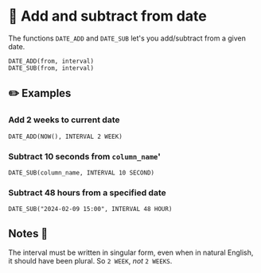 # 📆 Add and subtract from date

The functions ``DATE_ADD`` and ``DATE_SUB`` let's you add/subtract from a given date.

````mysql
DATE_ADD(from, interval)
DATE_SUB(from, interval)
````

## ✏️ Examples

### Add 2 weeks to current date

````mysql
DATE_ADD(NOW(), INTERVAL 2 WEEK)
````

### Subtract 10 seconds from ``column_name``'

````mysql
DATE_SUB(column_name, INTERVAL 10 SECOND)
````

### Subtract 48 hours from a specified date

````mysql
DATE_SUB("2024-02-09 15:00", INTERVAL 48 HOUR)
````

## Notes 📜

The interval must be written in singular form, even when in natural English, it
should have been plural. So ``2 WEEK``, _not_ ``2 WEEKS``.
